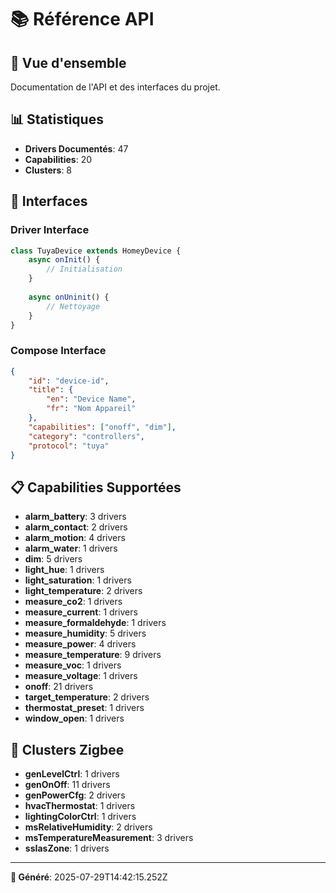 # 📚 **Référence API**

## 🎯 **Vue d'ensemble**

Documentation de l'API et des interfaces du projet.

## 📊 **Statistiques**
- **Drivers Documentés**: 47
- **Capabilities**: 20
- **Clusters**: 8

## 🔧 **Interfaces**

### **Driver Interface**
```javascript
class TuyaDevice extends HomeyDevice {
    async onInit() {
        // Initialisation
    }
    
    async onUninit() {
        // Nettoyage
    }
}
```

### **Compose Interface**
```json
{
    "id": "device-id",
    "title": {
        "en": "Device Name",
        "fr": "Nom Appareil"
    },
    "capabilities": ["onoff", "dim"],
    "category": "controllers",
    "protocol": "tuya"
}
```

## 📋 **Capabilities Supportées**

- **alarm_battery**: 3 drivers
- **alarm_contact**: 2 drivers
- **alarm_motion**: 4 drivers
- **alarm_water**: 1 drivers
- **dim**: 5 drivers
- **light_hue**: 1 drivers
- **light_saturation**: 1 drivers
- **light_temperature**: 2 drivers
- **measure_co2**: 1 drivers
- **measure_current**: 1 drivers
- **measure_formaldehyde**: 1 drivers
- **measure_humidity**: 5 drivers
- **measure_power**: 4 drivers
- **measure_temperature**: 9 drivers
- **measure_voc**: 1 drivers
- **measure_voltage**: 1 drivers
- **onoff**: 21 drivers
- **target_temperature**: 2 drivers
- **thermostat_preset**: 1 drivers
- **window_open**: 1 drivers

## 🔗 **Clusters Zigbee**

- **genLevelCtrl**: 1 drivers
- **genOnOff**: 11 drivers
- **genPowerCfg**: 2 drivers
- **hvacThermostat**: 1 drivers
- **lightingColorCtrl**: 1 drivers
- **msRelativeHumidity**: 2 drivers
- **msTemperatureMeasurement**: 3 drivers
- **ssIasZone**: 1 drivers

---

**📅 Généré**: 2025-07-29T14:42:15.252Z